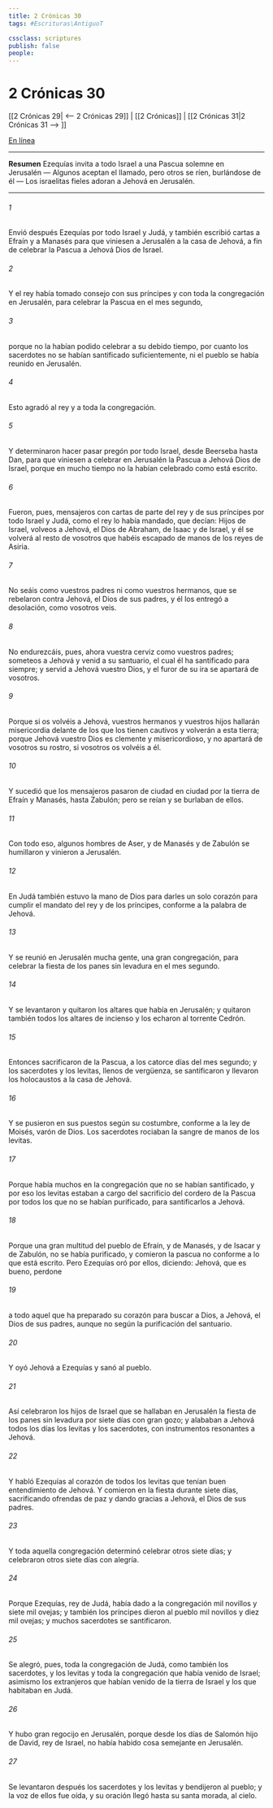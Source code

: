 ```yaml
---
title: 2 Crónicas 30
tags: #Escrituras\AntiguoT

cssclass: scriptures
publish: false
people:
---
```


# 2 Crónicas 30
[[2 Crónicas 29| <-- 2 Crónicas 29]] | [[2 Crónicas]] | [[2 Crónicas 31|2 Crónicas 31 --> ]]

[En línea](https://churchofjesuschrist.org/study/scriptures/ot/2-chr/30?lang=spa)

---
__Resumen__
Ezequías invita a todo Israel a una Pascua solemne en Jerusalén — Algunos aceptan el llamado, pero otros se ríen, burlándose de él — Los israelitas fieles adoran a Jehová en Jerusalén.

---
###### 1 
Envió después Ezequías por todo Israel y Judá, y también escribió cartas a Efraín y a Manasés para que viniesen a Jerusalén a la casa de Jehová, a fin de celebrar la Pascua a Jehová Dios de Israel.

###### 2 
Y el rey había tomado consejo con sus príncipes y con toda la congregación en Jerusalén, para celebrar la Pascua en el mes segundo,

###### 3 
porque no la habían podido celebrar a su debido tiempo, por cuanto los sacerdotes no se habían santificado suficientemente, ni el pueblo se había reunido en Jerusalén.

###### 4 
Esto agradó al rey y a toda la congregación.

###### 5 
Y determinaron hacer pasar pregón por todo Israel, desde Beerseba hasta Dan, para que viniesen a celebrar en Jerusalén la Pascua a Jehová Dios de Israel, porque en mucho tiempo no la habían celebrado como está escrito.

###### 6 
Fueron, pues, mensajeros con cartas de parte del rey y de sus príncipes por todo Israel y Judá, como el rey lo había mandado, que decían: Hijos de Israel, volveos a Jehová, el Dios de Abraham, de Isaac y de Israel, y él se volverá al resto de vosotros que habéis escapado de manos de los reyes de Asiria.

###### 7 
No seáis como vuestros padres ni como vuestros hermanos, que se rebelaron contra Jehová, el Dios de sus padres, y él los entregó a desolación, como vosotros veis.

###### 8 
No endurezcáis, pues, ahora vuestra cerviz como vuestros padres; someteos a Jehová y venid a su santuario, el cual él ha santificado para siempre; y servid a Jehová vuestro Dios, y el furor de su ira se apartará de vosotros.

###### 9 
Porque si os volvéis a Jehová, vuestros hermanos y vuestros hijos hallarán misericordia delante de los que los tienen cautivos y volverán a esta tierra; porque Jehová vuestro Dios es clemente y misericordioso, y no apartará de vosotros su rostro, si vosotros os volvéis a él.

###### 10 
Y sucedió que los mensajeros pasaron de ciudad en ciudad por la tierra de Efraín y Manasés, hasta Zabulón; pero se reían y se burlaban de ellos.

###### 11 
Con todo eso, algunos hombres de Aser, y de Manasés y de Zabulón se humillaron y vinieron a Jerusalén.

###### 12 
En Judá también estuvo la mano de Dios para darles un solo corazón para cumplir el mandato del rey y de los príncipes, conforme a la palabra de Jehová.

###### 13 
Y se reunió en Jerusalén mucha gente, una gran congregación, para celebrar la fiesta de los panes sin levadura en el mes segundo.

###### 14 
Y se levantaron y quitaron los altares que había en Jerusalén; y quitaron también todos los altares de incienso y los echaron al torrente Cedrón.

###### 15 
Entonces sacrificaron  de la Pascua, a los catorce días del mes segundo; y los sacerdotes y los levitas, llenos de vergüenza, se santificaron y llevaron los holocaustos a la casa de Jehová.

###### 16 
Y se pusieron en sus puestos según su costumbre, conforme a la ley de Moisés, varón de Dios. Los sacerdotes rociaban la sangre  de manos de los levitas.

###### 17 
Porque había muchos en la congregación que no se habían santificado, y por eso los levitas estaban a cargo del sacrificio del cordero de la Pascua por todos los que no se habían purificado, para santificarlos a Jehová.

###### 18 
Porque una gran multitud del pueblo de Efraín, y de Manasés, y de Isacar y de Zabulón, no se había purificado, y comieron la pascua no conforme a lo que está escrito. Pero Ezequías oró por ellos, diciendo: Jehová, que es bueno, perdone

###### 19 
a todo aquel que ha preparado su corazón para buscar a Dios, a Jehová, el Dios de sus padres, aunque no  según la purificación del santuario.

###### 20 
Y oyó Jehová a Ezequías y sanó al pueblo.

###### 21 
Así celebraron los hijos de Israel que se hallaban en Jerusalén la fiesta de los panes sin levadura por siete días con gran gozo; y alababan a Jehová todos los días los levitas y los sacerdotes,  con instrumentos resonantes a Jehová.

###### 22 
Y habló Ezequías al corazón de todos los levitas que tenían buen entendimiento  de Jehová. Y comieron  en la fiesta durante siete días, sacrificando ofrendas de paz y dando gracias a Jehová, el Dios de sus padres.

###### 23 
Y toda aquella congregación determinó celebrar otros siete días; y celebraron otros siete días con alegría.

###### 24 
Porque Ezequías, rey de Judá, había dado a la congregación mil novillos y siete mil ovejas; y también los príncipes dieron al pueblo mil novillos y diez mil ovejas; y muchos sacerdotes se santificaron.

###### 25 
Se alegró, pues, toda la congregación de Judá, como también los sacerdotes, y los levitas y toda la congregación que había venido de Israel; asimismo los extranjeros que habían venido de la tierra de Israel y los que habitaban en Judá.

###### 26 
Y hubo gran regocijo en Jerusalén, porque desde los días de Salomón hijo de David, rey de Israel, no había habido cosa semejante en Jerusalén.

###### 27 
Se levantaron después los sacerdotes y los levitas y bendijeron al pueblo; y la voz de ellos fue oída, y su oración llegó hasta su santa morada, al cielo.

